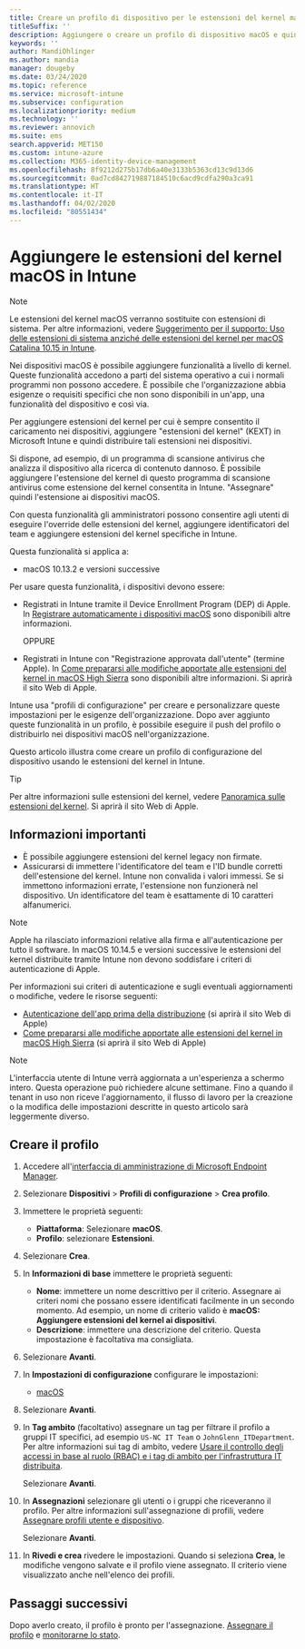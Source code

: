 ```yaml
---
title: Creare un profilo di dispositivo per le estensioni del kernel macOS con Microsoft Intune - Azure | Microsoft Docs
titleSuffix: ''
description: Aggiungere o creare un profilo di dispositivo macOS e quindi configurare le estensioni del kernel per consentire l'override dell'utente, aggiungere l'identificatore del team e un bundle e l'identificatore del team in Microsoft Intune.
keywords: ''
author: MandiOhlinger
ms.author: mandia
manager: dougeby
ms.date: 03/24/2020
ms.topic: reference
ms.service: microsoft-intune
ms.subservice: configuration
ms.localizationpriority: medium
ms.technology: ''
ms.reviewer: annovich
ms.suite: ems
search.appverid: MET150
ms.custom: intune-azure
ms.collection: M365-identity-device-management
ms.openlocfilehash: 8f9212d275b17db6a40e3133b5363cd13c9d13d6
ms.sourcegitcommit: 0ad7cd842719887184510c6acd9cdfa290a3ca91
ms.translationtype: HT
ms.contentlocale: it-IT
ms.lasthandoff: 04/02/2020
ms.locfileid: "80551434"
---
```

# <a name="add-macos-kernel-extensions-in-intune"></a>Aggiungere le estensioni del kernel macOS in Intune

> [!NOTE]
> Le estensioni del kernel macOS verranno sostituite con estensioni di sistema. Per altre informazioni, vedere [Suggerimento per il supporto: Uso delle estensioni di sistema anziché delle estensioni del kernel per macOS Catalina 10.15 in Intune](https://techcommunity.microsoft.com/t5/intune-customer-success/support-tip-using-system-extensions-instead-of-kernel-extensions/ba-p/1191413).

Nei dispositivi macOS è possibile aggiungere funzionalità a livello di kernel. Queste funzionalità accedono a parti del sistema operativo a cui i normali programmi non possono accedere. È possibile che l'organizzazione abbia esigenze o requisiti specifici che non sono disponibili in un'app, una funzionalità del dispositivo e così via. 

Per aggiungere estensioni del kernel per cui è sempre consentito il caricamento nei dispositivi, aggiungere "estensioni del kernel" (KEXT) in Microsoft Intune e quindi distribuire tali estensioni nei dispositivi.

Si dispone, ad esempio, di un programma di scansione antivirus che analizza il dispositivo alla ricerca di contenuto dannoso. È possibile aggiungere l'estensione del kernel di questo programma di scansione antivirus come estensione del kernel consentita in Intune. "Assegnare" quindi l'estensione ai dispositivi macOS.

Con questa funzionalità gli amministratori possono consentire agli utenti di eseguire l'override delle estensioni del kernel, aggiungere identificatori del team e aggiungere estensioni del kernel specifiche in Intune.

Questa funzionalità si applica a:

- macOS 10.13.2 e versioni successive

Per usare questa funzionalità, i dispositivi devono essere:

- Registrati in Intune tramite il Device Enrollment Program (DEP) di Apple. In [Registrare automaticamente i dispositivi macOS](../enrollment/device-enrollment-program-enroll-macos.md) sono disponibili altre informazioni.

  OPPURE

- Registrati in Intune con "Registrazione approvata dall'utente" (termine Apple). In [Come prepararsi alle modifiche apportate alle estensioni del kernel in macOS High Sierra](https://support.apple.com/en-us/HT208019) sono disponibili altre informazioni. Si aprirà il sito Web di Apple.

Intune usa "profili di configurazione" per creare e personalizzare queste impostazioni per le esigenze dell'organizzazione. Dopo aver aggiunto queste funzionalità in un profilo, è possibile eseguire il push del profilo o distribuirlo nei dispositivi macOS nell'organizzazione.

Questo articolo illustra come creare un profilo di configurazione del dispositivo usando le estensioni del kernel in Intune.

> [!TIP]
> Per altre informazioni sulle estensioni del kernel, vedere [Panoramica sulle estensioni del kernel](https://developer.apple.com/library/archive/documentation/Darwin/Conceptual/KernelProgramming/Extend/Extend.html). Si aprirà il sito Web di Apple.

## <a name="what-you-need-to-know"></a>Informazioni importanti

- È possibile aggiungere estensioni del kernel legacy non firmate.
- Assicurarsi di immettere l'identificatore del team e l'ID bundle corretti dell'estensione del kernel. Intune non convalida i valori immessi. Se si immettono informazioni errate, l'estensione non funzionerà nel dispositivo. Un identificatore del team è esattamente di 10 caratteri alfanumerici. 

> [!NOTE]
> Apple ha rilasciato informazioni relative alla firma e all'autenticazione per tutto il software. In macOS 10.14.5 e versioni successive le estensioni del kernel distribuite tramite Intune non devono soddisfare i criteri di autenticazione di Apple.
>
> Per informazioni sui criteri di autenticazione e sugli eventuali aggiornamenti o modifiche, vedere le risorse seguenti:
>
> - [Autenticazione dell'app prima della distribuzione](https://developer.apple.com/documentation/security/notarizing_your_app_before_distribution) (si aprirà il sito Web di Apple) 
> - [Come prepararsi alle modifiche apportate alle estensioni del kernel in macOS High Sierra](https://support.apple.com/en-us/HT208019) (si aprirà il sito Web di Apple)

> [!NOTE]
> L'interfaccia utente di Intune verrà aggiornata a un'esperienza a schermo intero. Questa operazione può richiedere alcune settimane. Fino a quando il tenant in uso non riceve l'aggiornamento, il flusso di lavoro per la creazione o la modifica delle impostazioni descritte in questo articolo sarà leggermente diverso.

## <a name="create-the-profile"></a>Creare il profilo

1. Accedere all'[interfaccia di amministrazione di Microsoft Endpoint Manager](https://go.microsoft.com/fwlink/?linkid=2109431).
2. Selezionare **Dispositivi** > **Profili di configurazione** > **Crea profilo**.
3. Immettere le proprietà seguenti:

    - **Piattaforma**: Selezionare **macOS**.
    - **Profilo**: selezionare **Estensioni**.

4. Selezionare **Crea**.
5. In **Informazioni di base** immettere le proprietà seguenti:

    - **Nome**: immettere un nome descrittivo per il criterio. Assegnare ai criteri nomi che possano essere identificati facilmente in un secondo momento. Ad esempio, un nome di criterio valido è **macOS: Aggiungere estensioni del kernel ai dispositivi**.
    - **Descrizione**: immettere una descrizione del criterio. Questa impostazione è facoltativa ma consigliata.

6. Selezionare **Avanti**.

7. In **Impostazioni di configurazione** configurare le impostazioni:

    - [macOS](kernel-extensions-settings-macos.md)

8. Selezionare **Avanti**.
9. In **Tag ambito** (facoltativo) assegnare un tag per filtrare il profilo a gruppi IT specifici, ad esempio `US-NC IT Team` o `JohnGlenn_ITDepartment`. Per altre informazioni sui tag di ambito, vedere [Usare il controllo degli accessi in base al ruolo (RBAC) e i tag di ambito per l'infrastruttura IT distribuita](../fundamentals/scope-tags.md).

    Selezionare **Avanti**.

10. In **Assegnazioni** selezionare gli utenti o i gruppi che riceveranno il profilo. Per altre informazioni sull'assegnazione di profili, vedere [Assegnare profili utente e dispositivo](device-profile-assign.md).

    Selezionare **Avanti**.

11. In **Rivedi e crea** rivedere le impostazioni. Quando si seleziona **Crea**, le modifiche vengono salvate e il profilo viene assegnato. Il criterio viene visualizzato anche nell'elenco dei profili.

## <a name="next-steps"></a>Passaggi successivi

Dopo averlo creato, il profilo è pronto per l'assegnazione. [Assegnare il profilo](device-profile-assign.md) e [monitorarne lo stato](device-profile-monitor.md).
